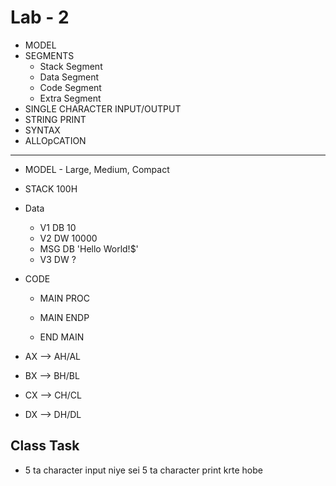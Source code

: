 # Lab - 2

- MODEL
- SEGMENTS
    - Stack Segment
    - Data Segment
    - Code Segment
    - Extra Segment
- SINGLE CHARACTER INPUT/OUTPUT
- STRING PRINT
- SYNTAX
- ALLOpCATION

---

- MODEL - Large, Medium, Compact
- STACK 100H
- Data
    - V1 DB 10
    - V2 DW 10000
    - MSG DB 'Hello World!$'
    - V3 DW ?
- CODE
    - MAIN PROC

    - MAIN ENDP

    - END MAIN

- AX --> AH/AL
- BX --> BH/BL
- CX --> CH/CL
- DX --> DH/DL

## Class Task

- 5 ta character input niye sei 5 ta character print krte hobe